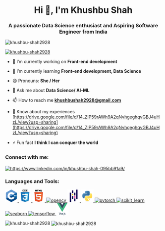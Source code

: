 <h1 align="center">Hi 👋, I'm Khushbu Shah</h1>
<h3 align="center">A passionate Data Science enthusiast and Aspiring Software Engineer from India</h3>

<p align="left"> <img src="https://komarev.com/ghpvc/?username=khushbu-shah2928&label=Profile%20views&color=0e75b6&style=flat" alt="khushbu-shah2928" /> </p>

<p align="left"> <a href="https://github.com/ryo-ma/github-profile-trophy"><img src="https://github-profile-trophy.vercel.app/?username=khushbu-shah2928" alt="khushbu-shah2928" /></a> </p>

- 🔭 I’m currently working on **Front-end development**

- 🌱 I’m currently learning **Front-end development, Data Science**

- 😄 Pronouns: **She / Her**

- 💬 Ask me about **Data Science/ AI-ML**

- 📫 How to reach me **khushbushah2928@gmail.com**

- 📄 Know about my experiences [https://drive.google.com/file/d/14_ZIP59rAWh9A2qNvhgeghqvGBJ4uHzL/view?usp=sharing](https://drive.google.com/file/d/14_ZIP59rAWh9A2qNvhgeghqvGBJ4uHzL/view?usp=sharing)

- ⚡ Fun fact **I think I can conquer the world**

<h3 align="left">Connect with me:</h3>
<p align="left">
<a href="https://linkedin.com/in/https://www.linkedin.com/in/khushbu-shah-095bb91a9/" target="blank"><img align="center" src="https://raw.githubusercontent.com/rahuldkjain/github-profile-readme-generator/master/src/images/icons/Social/linked-in-alt.svg" alt="https://www.linkedin.com/in/khushbu-shah-095bb91a9/" height="30" width="40" /></a>
</p>

<h3 align="left">Languages and Tools:</h3>
<p align="left"> <a href="https://www.w3schools.com/cpp/" target="_blank" rel="noreferrer"> <img src="https://raw.githubusercontent.com/devicons/devicon/master/icons/cplusplus/cplusplus-original.svg" alt="cplusplus" width="40" height="40"/> </a> <a href="https://www.w3schools.com/css/" target="_blank" rel="noreferrer"> <img src="https://raw.githubusercontent.com/devicons/devicon/master/icons/css3/css3-original-wordmark.svg" alt="css3" width="40" height="40"/> </a> <a href="https://www.w3.org/html/" target="_blank" rel="noreferrer"> <img src="https://raw.githubusercontent.com/devicons/devicon/master/icons/html5/html5-original-wordmark.svg" alt="html5" width="40" height="40"/> </a> <a href="https://opencv.org/" target="_blank" rel="noreferrer"> <img src="https://www.vectorlogo.zone/logos/opencv/opencv-icon.svg" alt="opencv" width="40" height="40"/> </a> <a href="https://pandas.pydata.org/" target="_blank" rel="noreferrer"> <img src="https://raw.githubusercontent.com/devicons/devicon/2ae2a900d2f041da66e950e4d48052658d850630/icons/pandas/pandas-original.svg" alt="pandas" width="40" height="40"/> </a> <a href="https://www.python.org" target="_blank" rel="noreferrer"> <img src="https://raw.githubusercontent.com/devicons/devicon/master/icons/python/python-original.svg" alt="python" width="40" height="40"/> </a> <a href="https://pytorch.org/" target="_blank" rel="noreferrer"> <img src="https://www.vectorlogo.zone/logos/pytorch/pytorch-icon.svg" alt="pytorch" width="40" height="40"/> </a> <a href="https://scikit-learn.org/" target="_blank" rel="noreferrer"> <img src="https://upload.wikimedia.org/wikipedia/commons/0/05/Scikit_learn_logo_small.svg" alt="scikit_learn" width="40" height="40"/> </a> <a href="https://seaborn.pydata.org/" target="_blank" rel="noreferrer"> <img src="https://seaborn.pydata.org/_images/logo-mark-lightbg.svg" alt="seaborn" width="40" height="40"/> </a> <a href="https://www.tensorflow.org" target="_blank" rel="noreferrer"> <img src="https://www.vectorlogo.zone/logos/tensorflow/tensorflow-icon.svg" alt="tensorflow" width="40" height="40"/> </a> <a href="https://vuejs.org/" target="_blank" rel="noreferrer"> <img src="https://raw.githubusercontent.com/devicons/devicon/master/icons/vuejs/vuejs-original-wordmark.svg" alt="vuejs" width="40" height="40"/> </a> </p>

<p><img align="left" src="https://github-readme-stats.vercel.app/api/top-langs?username=khushbu-shah2928&show_icons=true&locale=en&layout=compact" alt="khushbu-shah2928" /></p>

<p>&nbsp;<img align="center" src="https://github-readme-stats.vercel.app/api?username=khushbu-shah2928&show_icons=true&locale=en" alt="khushbu-shah2928" /></p>
